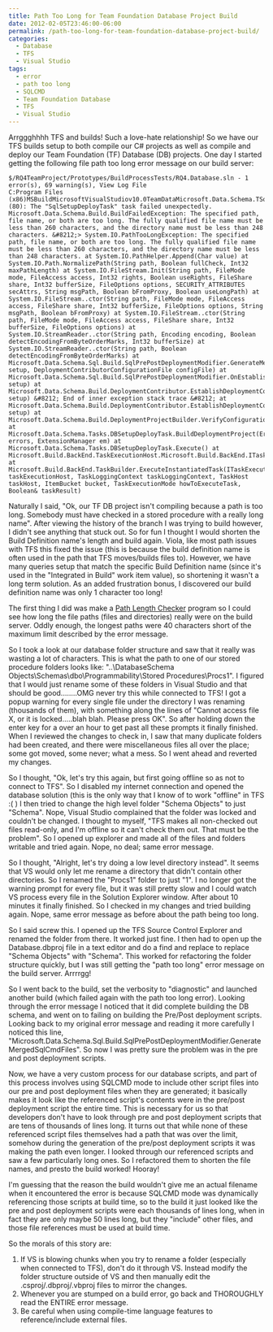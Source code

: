 ```yaml
---
title: Path Too Long for Team Foundation Database Project Build
date: 2012-02-05T23:46:00-06:00
permalink: /path-too-long-for-team-foundation-database-project-build/
categories:
  - Database
  - TFS
  - Visual Studio
tags:
  - error
  - path too long
  - SQLCMD
  - Team Foundation Database
  - TFS
  - Visual Studio
---
```


Arrggghhhh TFS and builds! Such a love-hate relationship! So we have our TFS builds setup to both compile our C# projects as well as compile and deploy our Team Foundation (TF) Database (DB) projects. One day I started getting the following file path too long error message on our build server:

```text
$/RQ4TeamProject/Prototypes/BuildProcessTests/RQ4.Database.sln - 1 error(s), 69 warning(s), View Log File
C:Program Files (x86)MSBuildMicrosoftVisualStudiov10.0TeamDataMicrosoft.Data.Schema.TSqlTasks.targets (80): The "SqlSetupDeployTask" task failed unexpectedly. Microsoft.Data.Schema.Build.BuildFailedException: The specified path, file name, or both are too long. The fully qualified file name must be less than 260 characters, and the directory name must be less than 248 characters. &#8212;> System.IO.PathTooLongException: The specified path, file name, or both are too long. The fully qualified file name must be less than 260 characters, and the directory name must be less than 248 characters. at System.IO.PathHelper.Append(Char value) at System.IO.Path.NormalizePath(String path, Boolean fullCheck, Int32 maxPathLength) at System.IO.FileStream.Init(String path, FileMode mode, FileAccess access, Int32 rights, Boolean useRights, FileShare share, Int32 bufferSize, FileOptions options, SECURITY_ATTRIBUTES secAttrs, String msgPath, Boolean bFromProxy, Boolean useLongPath) at System.IO.FileStream..ctor(String path, FileMode mode, FileAccess access, FileShare share, Int32 bufferSize, FileOptions options, String msgPath, Boolean bFromProxy) at System.IO.FileStream..ctor(String path, FileMode mode, FileAccess access, FileShare share, Int32 bufferSize, FileOptions options) at System.IO.StreamReader..ctor(String path, Encoding encoding, Boolean detectEncodingFromByteOrderMarks, Int32 bufferSize) at System.IO.StreamReader..ctor(String path, Boolean detectEncodingFromByteOrderMarks) at Microsoft.Data.Schema.Sql.Build.SqlPrePostDeploymentModifier.GenerateMergedSqlCmdFiles(DeploymentContributorConfigurationSetup setup, DeploymentContributorConfigurationFile configFile) at Microsoft.Data.Schema.Sql.Build.SqlPrePostDeploymentModifier.OnEstablishDeploymentConfiguration(DeploymentContributorConfigurationSetup setup) at Microsoft.Data.Schema.Build.DeploymentContributor.EstablishDeploymentConfiguration(DeploymentContributorConfigurationSetup setup) &#8212; End of inner exception stack trace &#8212; at Microsoft.Data.Schema.Build.DeploymentContributor.EstablishDeploymentConfiguration(DeploymentContributorConfigurationSetup setup) at Microsoft.Data.Schema.Build.DeploymentProjectBuilder.VerifyConfiguration() at Microsoft.Data.Schema.Tasks.DBSetupDeployTask.BuildDeploymentProject(ErrorManager errors, ExtensionManager em) at Microsoft.Data.Schema.Tasks.DBSetupDeployTask.Execute() at Microsoft.Build.BackEnd.TaskExecutionHost.Microsoft.Build.BackEnd.ITaskExecutionHost.Execute() at Microsoft.Build.BackEnd.TaskBuilder.ExecuteInstantiatedTask(ITaskExecutionHost taskExecutionHost, TaskLoggingContext taskLoggingContext, TaskHost taskHost, ItemBucket bucket, TaskExecutionMode howToExecuteTask, Boolean& taskResult)
```

Naturally I said, "Ok, our TF DB project isn't compiling because a path is too long. Somebody must have checked in a stored procedure with a really long name". After viewing the history of the branch I was trying to build however, I didn't see anything that stuck out. So for fun I thought I would shorten the Build Definition name's length and build again. Viola, like most path issues with TFS this fixed the issue (this is because the build definition name is often used in the path that TFS moves/builds files to). However, we have many queries setup that match the specific Build Definition name (since it's used in the "Integrated in Build" work item value), so shortening it wasn't a long term solution. As an added frustration bonus, I discovered our build definition name was only 1 character too long!

The first thing I did was make a [Path Length Checker](http://pathlengthchecker.codeplex.com) program so I could see how long the file paths (files and directories) really were on the build server. Oddly enough, the longest paths were 40 characters short of the maximum limit described by the error message.

So I took a look at our database folder structure and saw that it really was wasting a lot of characters. This is what the path to one of our stored procedure folders looks like: "..\DatabaseSchema Objects\Schemas\dbo\Programmability\Stored Procedures\Procs1". I figured that I would just rename some of these folders in Visual Studio and that should be good........OMG never try this while connected to TFS! I got a popup warning for every single file under the directory I was renaming (thousands of them), with something along the lines of "Cannot access file X, or it is locked.....blah blah. Please press OK". So after holding down the enter key for a over an hour to get past all these prompts it finally finished. When I reviewed the changes to check in, I saw that many duplicate folders had been created, and there were miscellaneous files all over the place; some got moved, some never; what a mess. So I went ahead and reverted my changes.

So I thought, "Ok, let's try this again, but first going offline so as not to connect to TFS". So I disabled my internet connection and opened the database solution (this is the only way that I know of to work "offline" in TFS :( ) I then tried to change the high level folder "Schema Objects" to just "Schema". Nope, Visual Studio complained that the folder was locked and couldn't be changed. I thought to myself, "TFS makes all non-checked out files read-only, and I'm offline so it can't check them out. That must be the problem". So I opened up explorer and made all of the files and folders writable and tried again. Nope, no deal; same error message.

So I thought, "Alright, let's try doing a low level directory instead". It seems that VS would only let me rename a directory that didn't contain other directories. So I renamed the "Procs1" folder to just "1". I no longer got the warning prompt for every file, but it was still pretty slow and I could watch VS process every file in the Solution Explorer window. After about 10 minutes it finally finished. So I checked in my changes and tried building again. Nope, same error message as before about the path being too long.

So I said screw this. I opened up the TFS Source Control Explorer and renamed the folder from there. It worked just fine. I then had to open up the Database.dbproj file in a text editor and do a find and replace to replace "Schema Objects" with "Schema". This worked for refactoring the folder structure quickly, but I was still getting the "path too long" error message on the build server. Arrrrgg!

So I went back to the build, set the verbosity to "diagnostic" and launched another build (which failed again with the path too long error). Looking through the error message I noticed that it did complete building the DB schema, and went on to failing on building the Pre/Post deployment scripts. Looking back to my original error message and reading it more carefully I noticed this line, "Microsoft.Data.Schema.Sql.Build.SqlPrePostDeploymentModifier.GenerateMergedSqlCmdFiles". So now I was pretty sure the problem was in the pre and post deployment scripts.

Now, we have a very custom process for our database scripts, and part of this process involves using SQLCMD mode to include other script files into our pre and post deployment files when they are generated; it basically makes it look like the referenced script's contents were in the pre/post deployment script the entire time. This is necessary for us so that developers don't have to look through pre and post deployment scripts that are tens of thousands of lines long. It turns out that while none of these referenced script files themselves had a path that was over the limit, somehow during the generation of the pre/post deployment scripts it was making the path even longer. I looked through our referenced scripts and saw a few particularly long ones. So I refactored them to shorten the file names, and presto the build worked! Hooray!

I'm guessing that the reason the build wouldn't give me an actual filename when it encountered the error is because SQLCMD mode was dynamically referencing those scripts at build time, so to the build it just looked like the pre and post deployment scripts were each thousands of lines long, when in fact they are only maybe 50 lines long, but they "include" other files, and those file references must be used at build time.

So the morals of this story are:

1. If VS is blowing chunks when you try to rename a folder (especially when connected to TFS), don't do it through VS. Instead modify the folder structure outside of VS and then manually edit the .csproj/.dbproj/.vbproj files to mirror the changes.
1. Whenever you are stumped on a build error, go back and THOROUGHLY read the ENTIRE error message.
1. Be careful when using compile-time language features to reference/include external files.
